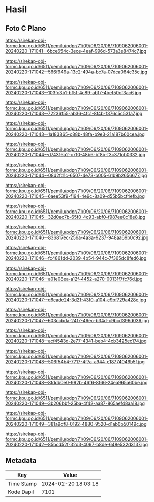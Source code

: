 # Hasil

## Foto C Plano

https://sirekap-obj-formc.kpu.go.id/6511/pemilu/pdpr/71/09/06/20/06/7109062006001-20240220-171041--6bce654c-3ece-4eaf-996d-573a3e8474c7.jpg

https://sirekap-obj-formc.kpu.go.id/6511/pemilu/pdpr/71/09/06/20/06/7109062006001-20240220-171042--566f949a-13c2-494a-bc7a-07dca064c35c.jpg

https://sirekap-obj-formc.kpu.go.id/6511/pemilu/pdpr/71/09/06/20/06/7109062006001-20240220-171043--103fc3b1-bf5f-4c89-ab17-4bef50cf3ac6.jpg

https://sirekap-obj-formc.kpu.go.id/6511/pemilu/pdpr/71/09/06/20/06/7109062006001-20240220-171043--72236f55-ab36-4fc1-8f4b-f376c5c531a7.jpg

https://sirekap-obj-formc.kpu.go.id/6511/pemilu/pdpr/71/09/06/20/06/7109062006001-20240220-171043--1a183865-c88b-48fa-b9e3-21a187b60cea.jpg

https://sirekap-obj-formc.kpu.go.id/6511/pemilu/pdpr/71/09/06/20/06/7109062006001-20240220-171044--d74316a2-c7f0-48b6-bf8b-f3c371cb0332.jpg

https://sirekap-obj-formc.kpu.go.id/6511/pemilu/pdpr/71/09/06/20/06/7109062006001-20240220-171044--08d2fd1c-6507-4e73-b005-61b9b2656677.jpg

https://sirekap-obj-formc.kpu.go.id/6511/pemilu/pdpr/71/09/06/20/06/7109062006001-20240220-171045--6aee53f9-f194-4e9c-8a09-d55b5bcf4efb.jpg

https://sirekap-obj-formc.kpu.go.id/6511/pemilu/pdpr/71/09/06/20/06/7109062006001-20240220-171045--32d0ec7b-65f0-4c93-abf0-f987ee0c18e8.jpg

https://sirekap-obj-formc.kpu.go.id/6511/pemilu/pdpr/71/09/06/20/06/7109062006001-20240220-171046--836817ec-256a-4a3a-9237-948aa69b0c92.jpg

https://sirekap-obj-formc.kpu.go.id/6511/pemilu/pdpr/71/09/06/20/06/7109062006001-20240220-171046--fc4861dd-2039-4b54-944c-7f365dc8fed6.jpg

https://sirekap-obj-formc.kpu.go.id/6511/pemilu/pdpr/71/09/06/20/06/7109062006001-20240220-171046--a01e08ea-a12f-4452-a270-00131f7fc76d.jpg

https://sirekap-obj-formc.kpu.go.id/6511/pemilu/pdpr/71/09/06/20/06/7109062006001-20240220-171047--d6cade24-3d21-43f0-a104-c9bf729a428e.jpg

https://sirekap-obj-formc.kpu.go.id/6511/pemilu/pdpr/71/09/06/20/06/7109062006001-20240220-171047--603ccbda-24f7-46ec-b34d-c9bcd396d036.jpg

https://sirekap-obj-formc.kpu.go.id/6511/pemilu/pdpr/71/09/06/20/06/7109062006001-20240220-171048--acf4543d-2e77-4341-beb4-4cb3425ec174.jpg

https://sirekap-obj-formc.kpu.go.id/6511/pemilu/pdpr/71/09/06/20/06/7109062006001-20240220-171048--506f54b4-7717-4f7a-a944-e18774046b5f.jpg

https://sirekap-obj-formc.kpu.go.id/6511/pemilu/pdpr/71/09/06/20/06/7109062006001-20240220-171048--8fddb0e0-992b-46f6-8f66-24ea965a60be.jpg

https://sirekap-obj-formc.kpu.go.id/6511/pemilu/pdpr/71/09/06/20/06/7109062006001-20240220-171049--3b206bbf-25ba-4f42-aa87-865aef48aa18.jpg

https://sirekap-obj-formc.kpu.go.id/6511/pemilu/pdpr/71/09/06/20/06/7109062006001-20240220-171049--381a9df8-0192-4880-9520-d1ab0b50149c.jpg

https://sirekap-obj-formc.kpu.go.id/6511/pemilu/pdpr/71/09/06/20/06/7109062006001-20240220-171042--85bcd52f-32d3-4097-b8de-648e532d3137.jpg


## Metadata

| Key        | Value               |
| ---------- | ------------------- |
| Time Stamp | 2024-02-20 18:03:18 |
| Kode Dapil | 7101                |



